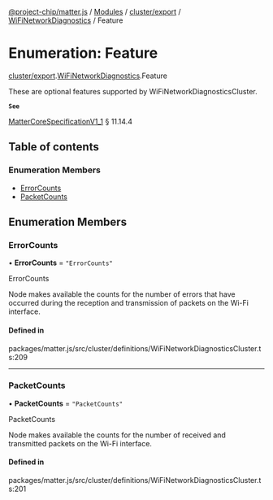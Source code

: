 [@project-chip/matter.js](../README.md) / [Modules](../modules.md) / [cluster/export](../modules/cluster_export.md) / [WiFiNetworkDiagnostics](../modules/cluster_export.WiFiNetworkDiagnostics.md) / Feature

# Enumeration: Feature

[cluster/export](../modules/cluster_export.md).[WiFiNetworkDiagnostics](../modules/cluster_export.WiFiNetworkDiagnostics.md).Feature

These are optional features supported by WiFiNetworkDiagnosticsCluster.

**`See`**

[MatterCoreSpecificationV1_1](../interfaces/spec_export.MatterCoreSpecificationV1_1.md) § 11.14.4

## Table of contents

### Enumeration Members

- [ErrorCounts](cluster_export.WiFiNetworkDiagnostics.Feature.md#errorcounts)
- [PacketCounts](cluster_export.WiFiNetworkDiagnostics.Feature.md#packetcounts)

## Enumeration Members

### ErrorCounts

• **ErrorCounts** = ``"ErrorCounts"``

ErrorCounts

Node makes available the counts for the number of errors that have occurred during the reception and
transmission of packets on the Wi-Fi interface.

#### Defined in

packages/matter.js/src/cluster/definitions/WiFiNetworkDiagnosticsCluster.ts:209

___

### PacketCounts

• **PacketCounts** = ``"PacketCounts"``

PacketCounts

Node makes available the counts for the number of received and transmitted packets on the Wi-Fi interface.

#### Defined in

packages/matter.js/src/cluster/definitions/WiFiNetworkDiagnosticsCluster.ts:201
